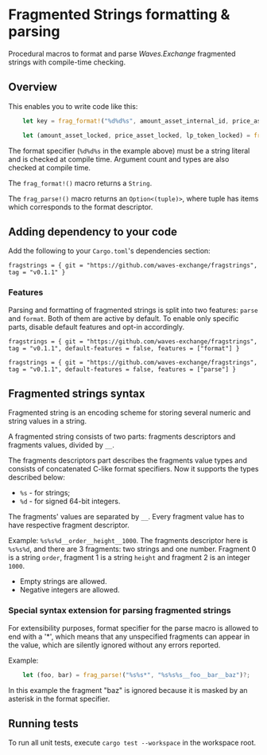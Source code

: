 # Fragmented Strings formatting & parsing
Procedural macros to format and parse _Waves.Exchange_ fragmented strings with compile-time checking.

## Overview
This enables you to write code like this:

```rust
    let key = frag_format!("%d%d%s", amount_asset_internal_id, price_asset_internal_id, "locked");

    let (amount_asset_locked, price_asset_locked, lp_token_locked) = frag_parse!("%d%d%d", value)?;
```

The format specifier (`%d%d%s` in the example above) must be a string literal and is checked at compile time.
Argument count and types are also checked at compile time.

The `frag_format!()` macro returns a `String`.

The `frag_parse!()` macro returns an `Option<(tuple)>`, where tuple has items which corresponds
to the format descriptor.


## Adding dependency to your code
Add the following to your `Cargo.toml`'s dependencies section:
```
fragstrings = { git = "https://github.com/waves-exchange/fragstrings", tag = "v0.1.1" }
```

### Features
Parsing and formatting of fragmented strings is split into two features: `parse` and `format`.
Both of them are active by default. 
To enable only specific parts, disable default features and opt-in accordingly.

```
fragstrings = { git = "https://github.com/waves-exchange/fragstrings", tag = "v0.1.1", default-features = false, features = ["format"] }
```

```
fragstrings = { git = "https://github.com/waves-exchange/fragstrings", tag = "v0.1.1", default-features = false, features = ["parse"] }
```


## Fragmented strings syntax
Fragmented string is an encoding scheme for storing several  numeric and string values in a string.

A fragmented string consists of two parts: fragments descriptors and fragments values, divided by `__`.

The fragments descriptors part describes the fragments value types and consists of concatenated C-like format specifiers. 
Now it supports the types described below:
* `%s` - for strings;
* `%d` - for signed 64-bit integers.

The fragments' values are separated by `__`.
Every fragment value has to have respective fragment descriptor.

Example: `%s%s%d__order__height__1000`.
The fragments descriptor here is `%s%s%d`, and there are 3 fragments: two strings and one number.
Fragment 0 is a string `order`, fragment 1 is a string `height` and fragment 2 is an integer `1000`.

* Empty strings are allowed.
* Negative integers are allowed.


### Special syntax extension for parsing fragmented strings
For extensibility purposes, format specifier for the parse macro is allowed to end with a '*',
which means that any unspecified fragments can appear in the value, which are silently ignored
without any errors reported.

Example:
```rust
    let (foo, bar) = frag_parse!("%s%s*", "%s%s%s__foo__bar__baz")?;
```

In this example the fragment "baz" is ignored because it is masked by an asterisk
in the format specifier.


## Running tests
To run all unit tests, execute `cargo test --workspace` in the workspace root.
